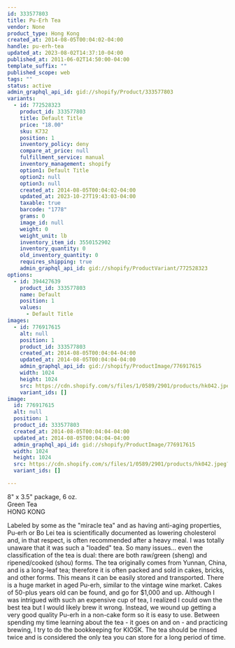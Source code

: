 ```yaml
---
id: 333577803
title: Pu-Erh Tea
vendor: None
product_type: Hong Kong
created_at: 2014-08-05T00:04:02-04:00
handle: pu-erh-tea
updated_at: 2023-08-02T14:37:10-04:00
published_at: 2011-06-02T14:50:00-04:00
template_suffix: ""
published_scope: web
tags: ""
status: active
admin_graphql_api_id: gid://shopify/Product/333577803
variants:
  - id: 772528323
    product_id: 333577803
    title: Default Title
    price: "18.00"
    sku: K732
    position: 1
    inventory_policy: deny
    compare_at_price: null
    fulfillment_service: manual
    inventory_management: shopify
    option1: Default Title
    option2: null
    option3: null
    created_at: 2014-08-05T00:04:02-04:00
    updated_at: 2023-10-27T19:43:03-04:00
    taxable: true
    barcode: "1778"
    grams: 0
    image_id: null
    weight: 0
    weight_unit: lb
    inventory_item_id: 3550152902
    inventory_quantity: 0
    old_inventory_quantity: 0
    requires_shipping: true
    admin_graphql_api_id: gid://shopify/ProductVariant/772528323
options:
  - id: 394427639
    product_id: 333577803
    name: Default
    position: 1
    values:
      - Default Title
images:
  - id: 776917615
    alt: null
    position: 1
    product_id: 333577803
    created_at: 2014-08-05T00:04:04-04:00
    updated_at: 2014-08-05T00:04:04-04:00
    admin_graphql_api_id: gid://shopify/ProductImage/776917615
    width: 1024
    height: 1024
    src: https://cdn.shopify.com/s/files/1/0589/2901/products/hk042.jpeg?v=1407211444
    variant_ids: []
image:
  id: 776917615
  alt: null
  position: 1
  product_id: 333577803
  created_at: 2014-08-05T00:04:04-04:00
  updated_at: 2014-08-05T00:04:04-04:00
  admin_graphql_api_id: gid://shopify/ProductImage/776917615
  width: 1024
  height: 1024
  src: https://cdn.shopify.com/s/files/1/0589/2901/products/hk042.jpeg?v=1407211444
  variant_ids: []

---
```


8" x 3.5" package, 6 oz.  
Green Tea  
HONG KONG

Labeled by some as the "miracle tea" and as having anti-aging properties, Pu-erh or Bo Lei tea is scientifically documented as lowering cholesterol and, in that respect, is often recommended after a heavy meal. I was totally unaware that it was such a "loaded" tea. So many issues... even the classification of the tea is dual: there are both raw/green (sheng) and ripened/cooked (shou) forms. The tea originally comes from Yunnan, China, and is a long-leaf tea; therefore it is often packed and sold in cakes, bricks, and other forms. This means it can be easily stored and transported. There is a huge market in aged Pu-erh, similar to the vintage wine market. Cakes of 50-plus years old can be found, and go for $1,000 and up. Although I was intrigued with such an expensive cup of tea, I realized I could own the best tea but I would likely brew it wrong. Instead, we wound up getting a very good quality Pu-erh in a non-cake form so it is easy to use. Between spending my time learning about the tea - it goes on and on - and practicing brewing, I try to do the bookkeeping for KIOSK. The tea should be rinsed twice and is considered the only tea you can store for a long period of time.
